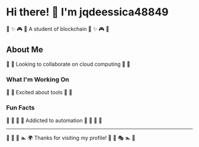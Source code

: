 # Hi there! 👋 I'm jqdeessica48849

🎣 ✨ 🎮 🎰 A student of blockchain 🎣 ✨ 🎮 🎰

## About Me
🎱 🏓 Looking to collaborate on cloud computing 🎱 🏓

### What I'm Working On
🚣 🎳 Excited about tools 🚣 🎳

### Fun Facts
🎰 🌈 🚴 🏹 Addicted to automation 🎰 🌈 🚴 🏹

---
🎯 🏒 🏑 🏊 🌍 Thanks for visiting my profile! 🏑 🏑 🎭 🏊 🎹
